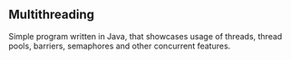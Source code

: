 ## Multithreading

Simple program written in Java, that showcases usage of threads, thread pools, barriers, semaphores and other concurrent features.

